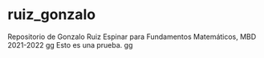 # ruiz_gonzalo
 Repositorio de Gonzalo Ruiz Espinar para Fundamentos Matemáticos, MBD 2021-2022
gg
Esto es una prueba. gg
